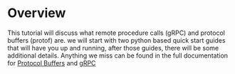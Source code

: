 
# Overview

This tutorial will discuss what remote procedure calls (gRPC) and protocol buffers (protof) are.
we will start with two python based quick start guides that will have you up and running, after
those guides, there will be some additional details. Anything we miss can be found in the full 
documentation for [Protocol Buffers](https://developers.google.com/protocol-buffers/docs/pythontutorial) and [gRPC]()
